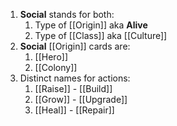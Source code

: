 1. **Social** stands for both:
	1. Type of [[Origin]] aka **Alive**
	2. Type of [[Class]] aka [[Culture]]
2. **Social** [[Origin]] cards are:
	1. [[Hero]]
	2. [[Colony]]
3. Distinct names for actions:
	1. [[Raise]] - [[Build]]
	2. [[Grow]] - [[Upgrade]]
	3. [[Heal]] - [[Repair]]
